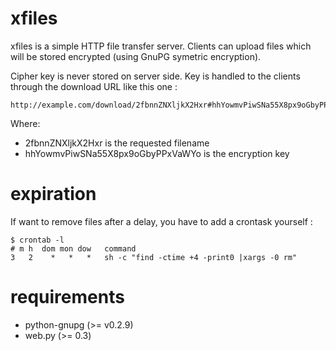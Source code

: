 xfiles
======

xfiles is a simple HTTP file transfer server. Clients can upload files
which will be stored encrypted (using GnuPG symetric encryption).

Cipher key is never stored on server side. Key is handled to the clients
through the download URL like this one : 

    http://example.com/download/2fbnnZNXljkX2Hxr#hhYowmvPiwSNa55X8px9oGbyPPxVaWYo

Where:

 - 2fbnnZNXljkX2Hxr is the requested filename
 - hhYowmvPiwSNa55X8px9oGbyPPxVaWYo is the encryption key

expiration
==========

If want to remove files after a delay, you have to add a crontask yourself :

    $ crontab -l
    # m h  dom mon dow   command
    3   2    *   *   *   sh -c "find -ctime +4 -print0 |xargs -0 rm"

requirements
============

 - python-gnupg (>= v0.2.9)
 - web.py (>= 0.3)
 
